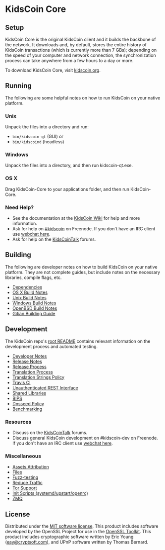 KidsCoin Core
=============

Setup
---------------------
KidsCoin Core is the original KidsCoin client and it builds the backbone of the network. It downloads and, by default, stores the entire history of KidsCoin transactions (which is currently more than 7 GBs); depending on the speed of your computer and network connection, the synchronization process can take anywhere from a few hours to a day or more.

To download KidsCoin Core, visit [kidscoin.org](https://kidscoin.org).

Running
---------------------
The following are some helpful notes on how to run KidsCoin on your native platform.

### Unix

Unpack the files into a directory and run:

- `bin/kidscoin-qt` (GUI) or
- `bin/kidscoind` (headless)

### Windows

Unpack the files into a directory, and then run kidscoin-qt.exe.

### OS X

Drag KidsCoin-Core to your applications folder, and then run KidsCoin-Core.

### Need Help?

* See the documentation at the [KidsCoin Wiki](https://kidscoin.info/)
for help and more information.
* Ask for help on [#kidscoin](http://webchat.freenode.net?channels=kidscoin) on Freenode. If you don't have an IRC client use [webchat here](http://webchat.freenode.net?channels=kidscoin).
* Ask for help on the [KidsCoinTalk](https://kidscointalk.io/) forums.

Building
---------------------
The following are developer notes on how to build KidsCoin on your native platform. They are not complete guides, but include notes on the necessary libraries, compile flags, etc.

- [Dependencies](dependencies.md)
- [OS X Build Notes](build-osx.md)
- [Unix Build Notes](build-unix.md)
- [Windows Build Notes](build-windows.md)
- [OpenBSD Build Notes](build-openbsd.md)
- [Gitian Building Guide](gitian-building.md)

Development
---------------------
The KidsCoin repo's [root README](/README.md) contains relevant information on the development process and automated testing.

- [Developer Notes](developer-notes.md)
- [Release Notes](release-notes.md)
- [Release Process](release-process.md)
- [Translation Process](translation_process.md)
- [Translation Strings Policy](translation_strings_policy.md)
- [Travis CI](travis-ci.md)
- [Unauthenticated REST Interface](REST-interface.md)
- [Shared Libraries](shared-libraries.md)
- [BIPS](bips.md)
- [Dnsseed Policy](dnsseed-policy.md)
- [Benchmarking](benchmarking.md)

### Resources
* Discuss on the [KidsCoinTalk](https://kidscointalk.io/) forums.
* Discuss general KidsCoin development on #kidscoin-dev on Freenode. If you don't have an IRC client use [webchat here](http://webchat.freenode.net/?channels=kidscoin-dev).

### Miscellaneous
- [Assets Attribution](assets-attribution.md)
- [Files](files.md)
- [Fuzz-testing](fuzzing.md)
- [Reduce Traffic](reduce-traffic.md)
- [Tor Support](tor.md)
- [Init Scripts (systemd/upstart/openrc)](init.md)
- [ZMQ](zmq.md)

License
---------------------
Distributed under the [MIT software license](/COPYING).
This product includes software developed by the OpenSSL Project for use in the [OpenSSL Toolkit](https://www.openssl.org/). This product includes
cryptographic software written by Eric Young ([eay@cryptsoft.com](mailto:eay@cryptsoft.com)), and UPnP software written by Thomas Bernard.
